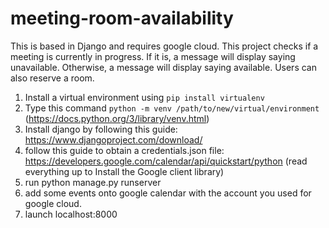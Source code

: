 # meeting-room-availability
This is based in Django and requires google cloud. This project checks if a meeting is currently in progress. If it is, a message will display saying unavailable. Otherwise, a message will display saying available. Users can also reserve a room.

1. Install a virtual environment using `pip install virtualenv`
2. Type this command `python -m venv /path/to/new/virtual/environment` (https://docs.python.org/3/library/venv.html)
3. Install django by following this guide: https://www.djangoproject.com/download/
4. follow this guide to obtain a credentials.json file: https://developers.google.com/calendar/api/quickstart/python (read everything up to Install the Google client library)
5. run python manage.py runserver
6. add some events onto google calendar with the account you used for google cloud.
7. launch localhost:8000
